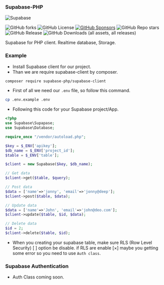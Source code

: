 ### Supabase-PHP

![Supabase](https://getlogo.net/wp-content/uploads/2020/11/supabase-logo-vector.png)

![GitHub forks](https://img.shields.io/github/forks/Ashishkumbhar01/supabase-php?style=for-the-badge&logo=Github)
![GitHub License](https://img.shields.io/github/license/Ashishkumbhar01/supabase-php?style=for-the-badge)
[![GitHub Sponsors](https://img.shields.io/github/sponsors/Ashishkumbhar01?style=for-the-badge&logo=Github%20Sponsors&label=Support%20me)](https://github.com/sponsors/Ashishkumbhar01)
![GitHub Repo stars](https://img.shields.io/github/stars/Ashishkumbhar01/supabase-php?style=for-the-badge&logo=Github)
![GitHub Release](https://img.shields.io/github/v/release/Ashishkumbhar01/supabase-php?style=for-the-badge)
![GitHub Downloads (all assets, all releases)](https://img.shields.io/github/downloads/Ashishkumbhar01/supabase-php/total?style=for-the-badge)

Supabase for PHP client. Realtime database, Storage.

### Example
* Install Supabase client for our project.
* Than we are require supabase-client by composer.

```bash
composer require supabase-php/supabase-client
```

* First of all we need our `.env` file, so follow this command.

```bash
cp .env.example .env
```
* Following this code for your Supabase project/App.

```php
<?php
use Supabase\Supapase;
use Supabase\Database;

require_once "/vendor/autoload.php";

$key = $_ENV['apikey'];
$db_name = $_ENV['project_id'];
$table = $_ENV['table'];

$client = new Supabase($key, $db_name);

// Get data
$client->get($table, $query);

// Post data
$data = ['name'=>'jonny', 'email'=>'jonny@deep'];
$client->post($table, $data);

// Update data
$data = ['name'=>'John', 'email'=>'john@deo.com'];
$client->update($table, $id, $data);

// Delete data
$id = 2;
$client->delete($table, $id);
```
* When you creating your supabase table, make sure RLS (Row Level Security) [ ] option be disable. if RLS are enable [×] maybe you getting some error so you need to use `Auth class`.

### Supabase Authentication
* Auth Class coming soon.